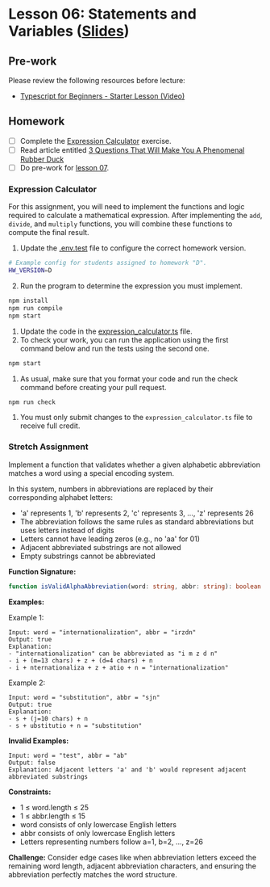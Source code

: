 # Lesson 06: Statements and Variables ([Slides](https://code-differently.github.io/code-society-25-2/slides/#/lesson_06))

## Pre-work

Please review the following resources before lecture:

* [Typescript for Beginners - Starter Lesson (Video)](https://www.youtube.com/watch?v=MOO5vrtTUTE&list=PL0Zuz27SZ-6NS8GXt5nPrcYpust89zq_b&index=1)

## Homework

- [ ] Complete the [Expression Calculator](#expression-calculator) exercise.
- [ ] Read article entitled [3 Questions That Will Make You A Phenomenal Rubber Duck][article-link]
- [ ] Do pre-work for [lesson 07](/lesson_07/).

### Expression Calculator

For this assignment, you will need to implement the functions and logic required to calculate a mathematical expression. After implementing the `add`, `divide`, and `multiply` functions, you will combine these functions to compute the final result.

1. Update the [.env.test][env-file] file to configure the correct homework version.
```bash
# Example config for students assigned to homework "D".
HW_VERSION=D
```
2. Run the program to determine the expression you must implement.
```bash
npm install
npm run compile
npm start
```
1. Update the code in the [expression_calculator.ts][calculator-file] file.
2. To check your work, you can run the application using the first command below and run the tests using the second one.
```bash
npm start
```
1. As usual, make sure that you format your code and run the check command before creating your pull request.
```bash
npm run check
```
1. You must only submit changes to the `expression_calculator.ts` file to receive full credit.

### Stretch Assignment

Implement a function that validates whether a given alphabetic abbreviation matches a word using a special encoding system.

In this system, numbers in abbreviations are replaced by their corresponding alphabet letters:
- 'a' represents 1, 'b' represents 2, 'c' represents 3, ..., 'z' represents 26
- The abbreviation follows the same rules as standard abbreviations but uses letters instead of digits
- Letters cannot have leading zeros (e.g., no 'aa' for 01)
- Adjacent abbreviated substrings are not allowed
- Empty substrings cannot be abbreviated

**Function Signature:**
```typescript
function isValidAlphaAbbreviation(word: string, abbr: string): boolean
```

**Examples:**

Example 1:
```
Input: word = "internationalization", abbr = "irzdn"
Output: true
Explanation: 
- "internationalization" can be abbreviated as "i m z d n"
- i + (m=13 chars) + z + (d=4 chars) + n
- i + nternationaliza + z + atio + n = "internationalization"
```

Example 2:
```
Input: word = "substitution", abbr = "sjn"
Output: true  
Explanation:
- s + (j=10 chars) + n
- s + ubstitutio + n = "substitution"
```

**Invalid Examples:**
```
Input: word = "test", abbr = "ab"
Output: false
Explanation: Adjacent letters 'a' and 'b' would represent adjacent abbreviated substrings
```

**Constraints:**
- 1 ≤ word.length ≤ 25
- 1 ≤ abbr.length ≤ 15
- word consists of only lowercase English letters
- abbr consists of only lowercase English letters
- Letters representing numbers follow a=1, b=2, ..., z=26

**Challenge:** Consider edge cases like when abbreviation letters exceed the remaining word length, adjacent abbreviation characters, and ensuring the abbreviation perfectly matches the word structure.

[article-link]: https://blog.danslimmon.com/2024/01/18/3-questions-that-will-make-you-a-phenomenal-rubber-duck/
[calculator-file]: ./expression/src/expression_calculator.ts
[env-file]: ./expression/.env.test